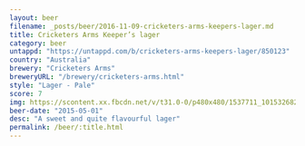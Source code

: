 ```yaml
---
layout: beer
filename: _posts/beer/2016-11-09-cricketers-arms-keepers-lager.md
title: Cricketers Arms Keeper’s lager
category: beer
untappd: "https://untappd.com/b/cricketers-arms-keepers-lager/850123"
country: "Australia"
brewery: "Cricketers Arms"
breweryURL: "/brewery/cricketers-arms.html"
style: "Lager - Pale"
score: 7
img: https://scontent.xx.fbcdn.net/v/t31.0-0/p480x480/1537711_10153268294383745_2698680166388774656_o.jpg?_nc_cat=111&_nc_oc=AQmApYYrc5UtEMdZl6Zu9o-Kfx-QZIjiBAUMr8iNCmI172iPVDbm3jATJP3VutehM_o&_nc_ht=scontent.xx&oh=26444601e0c61b36e9a767565b39c0a9&oe=5DA70BDB
beer-date: "2015-05-01"
desc: "A sweet and quite flavourful lager"
permalink: /beer/:title.html
---
```

